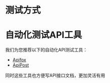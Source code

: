 # 测试方式 
# 自动化测试API工具

我们为您推荐以下的自动化API测试工具：

- [Apifox](https://apifox.com/)
- [ApiPost](https://www.apipost.cn/)

同时这些工具也方便写API接口文档，更加灵活有用